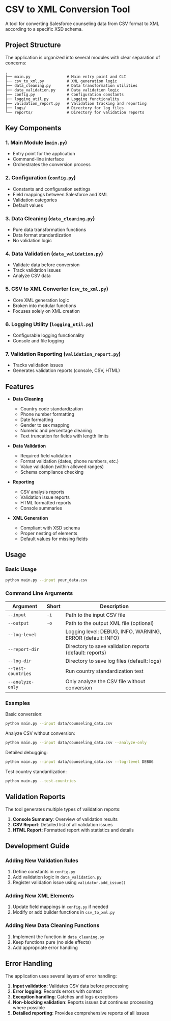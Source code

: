 # CSV to XML Conversion Tool

A tool for converting Salesforce counseling data from CSV format to XML according to a specific XSD schema.

## Project Structure

The application is organized into several modules with clear separation of concerns:

```
.
├── main.py                # Main entry point and CLI
├── csv_to_xml.py          # XML generation logic
├── data_cleaning.py       # Data transformation utilities
├── data_validation.py     # Data validation logic
├── config.py              # Configuration constants
├── logging_util.py        # Logging functionality
├── validation_report.py   # Validation tracking and reporting
├── logs/                  # Directory for log files
└── reports/               # Directory for validation reports
```

## Key Components

### 1. Main Module (`main.py`)
- Entry point for the application
- Command-line interface
- Orchestrates the conversion process

### 2. Configuration (`config.py`)
- Constants and configuration settings
- Field mappings between Salesforce and XML
- Validation categories
- Default values

### 3. Data Cleaning (`data_cleaning.py`)
- Pure data transformation functions
- Data format standardization
- No validation logic

### 4. Data Validation (`data_validation.py`)
- Validate data before conversion
- Track validation issues
- Analyze CSV data

### 5. CSV to XML Converter (`csv_to_xml.py`)
- Core XML generation logic
- Broken into modular functions
- Focuses solely on XML creation

### 6. Logging Utility (`logging_util.py`)
- Configurable logging functionality
- Console and file logging

### 7. Validation Reporting (`validation_report.py`)
- Tracks validation issues
- Generates validation reports (console, CSV, HTML)

## Features

- **Data Cleaning**
  - Country code standardization
  - Phone number formatting
  - Date formatting
  - Gender to sex mapping
  - Numeric and percentage cleaning
  - Text truncation for fields with length limits

- **Data Validation**
  - Required field validation
  - Format validation (dates, phone numbers, etc.)
  - Value validation (within allowed ranges)
  - Schema compliance checking

- **Reporting**
  - CSV analysis reports
  - Validation issue reports
  - HTML formatted reports
  - Console summaries

- **XML Generation**
  - Compliant with XSD schema
  - Proper nesting of elements
  - Default values for missing fields

## Usage

### Basic Usage

```bash
python main.py --input your_data.csv
```

### Command Line Arguments

| Argument | Short | Description |
|----------|-------|-------------|
| `--input` | `-i` | Path to the input CSV file |
| `--output` | `-o` | Path to the output XML file (optional) |
| `--log-level` | | Logging level: DEBUG, INFO, WARNING, ERROR (default: INFO) |
| `--report-dir` | | Directory to save validation reports (default: reports) |
| `--log-dir` | | Directory to save log files (default: logs) |
| `--test-countries` | | Run country standardization test |
| `--analyze-only` | | Only analyze the CSV file without conversion |

### Examples

Basic conversion:
```bash
python main.py --input data/counseling_data.csv
```

Analyze CSV without conversion:
```bash
python main.py --input data/counseling_data.csv --analyze-only
```

Detailed debugging:
```bash
python main.py --input data/counseling_data.csv --log-level DEBUG
```

Test country standardization:
```bash
python main.py --test-countries
```

## Validation Reports

The tool generates multiple types of validation reports:

1. **Console Summary**: Overview of validation results
2. **CSV Report**: Detailed list of all validation issues
3. **HTML Report**: Formatted report with statistics and details

## Development Guide

### Adding New Validation Rules

1. Define constants in `config.py`
2. Add validation logic in `data_validation.py`
3. Register validation issue using `validator.add_issue()`

### Adding New XML Elements

1. Update field mappings in `config.py` if needed
2. Modify or add builder functions in `csv_to_xml.py`

### Adding New Data Cleaning Functions

1. Implement the function in `data_cleaning.py`
2. Keep functions pure (no side effects)
3. Add appropriate error handling

## Error Handling

The application uses several layers of error handling:

1. **Input validation**: Validates CSV data before processing
2. **Error logging**: Records errors with context
3. **Exception handling**: Catches and logs exceptions
4. **Non-blocking validation**: Reports issues but continues processing where possible
5. **Detailed reporting**: Provides comprehensive reports of all issues  
